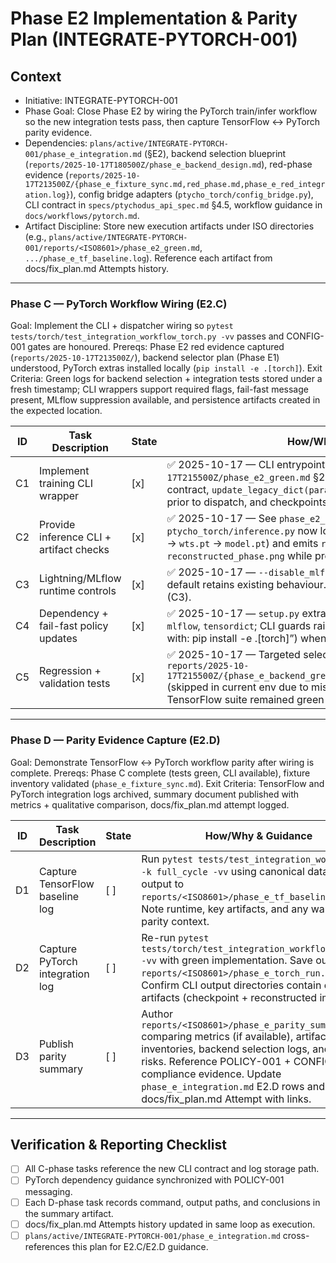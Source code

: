 # Phase E2 Implementation & Parity Plan (INTEGRATE-PYTORCH-001)

## Context
- Initiative: INTEGRATE-PYTORCH-001
- Phase Goal: Close Phase E2 by wiring the PyTorch train/infer workflow so the new integration tests pass, then capture TensorFlow ↔ PyTorch parity evidence.
- Dependencies: `plans/active/INTEGRATE-PYTORCH-001/phase_e_integration.md` (§E2), backend selection blueprint (`reports/2025-10-17T180500Z/phase_e_backend_design.md`), red-phase evidence (`reports/2025-10-17T213500Z/{phase_e_fixture_sync.md,red_phase.md,phase_e_red_integration.log}`), config bridge adapters (`ptycho_torch/config_bridge.py`), CLI contract in `specs/ptychodus_api_spec.md` §4.5, workflow guidance in `docs/workflows/pytorch.md`.
- Artifact Discipline: Store new execution artifacts under ISO directories (e.g., `plans/active/INTEGRATE-PYTORCH-001/reports/<ISO8601>/phase_e2_green.md`, `.../phase_e_tf_baseline.log`). Reference each artifact from docs/fix_plan.md Attempts history.

---

### Phase C — PyTorch Workflow Wiring (E2.C)
Goal: Implement the CLI + dispatcher wiring so `pytest tests/torch/test_integration_workflow_torch.py -vv` passes and CONFIG-001 gates are honoured.
Prereqs: Phase E2 red evidence captured (`reports/2025-10-17T213500Z/`), backend selector plan (Phase E1) understood, PyTorch extras installed locally (`pip install -e .[torch]`).
Exit Criteria: Green logs for backend selection + integration tests stored under a fresh timestamp; CLI wrappers support required flags, fail-fast message present, MLflow suppression available, and persistence artifacts created in the expected location.

| ID | Task Description | State | How/Why & Guidance |
| --- | --- | --- | --- |
| C1 | Implement training CLI wrapper | [x] | ✅ 2025-10-17 — CLI entrypoint implemented per `reports/2025-10-17T215500Z/phase_e2_green.md` §2. Argparse flags mirror TensorFlow contract, `update_legacy_dict(params.cfg, tf_training_config)` executes prior to dispatch, and checkpoints land under `<output_dir>/checkpoints/`. |
| C2 | Provide inference CLI + artifact checks | [x] | ✅ 2025-10-17 — See `phase_e2_green.md` §2 (C2). `ptycho_torch/inference.py` now loads Lightning checkpoints (`last.ckpt` → `wts.pt` → `model.pt`) and emits `reconstructed_amplitude.png` / `reconstructed_phase.png` while preserving legacy MLflow path. |
| C3 | Lightning/MLflow runtime controls | [x] | ✅ 2025-10-17 — `--disable_mlflow` flag disables autolog + run creation; default retains existing behaviour. Documented in `phase_e2_green.md` §2 (C3). |
| C4 | Dependency + fail-fast policy updates | [x] | ✅ 2025-10-17 — `setup.py` extras `[torch]` now include `lightning`, `mlflow`, `tensordict`; CLI guards raise actionable `RuntimeError` (“Install with: pip install -e .[torch]”) when Lightning imports fail. |
| C5 | Regression + validation tests | [x] | ✅ 2025-10-17 — Targeted selectors executed; logs stored at `reports/2025-10-17T215500Z/{phase_e_backend_green.log,phase_e_integration_green.log}` (skipped in current env due to missing PyTorch runtime, expected). TensorFlow suite remained green (137 passed) per `phase_e2_green.md`. |

---

### Phase D — Parity Evidence Capture (E2.D)
Goal: Demonstrate TensorFlow ↔ PyTorch workflow parity after wiring is complete.
Prereqs: Phase C complete (tests green, CLI available), fixture inventory validated (`phase_e_fixture_sync.md`).
Exit Criteria: TensorFlow and PyTorch integration logs archived, summary document published with metrics + qualitative comparison, docs/fix_plan.md attempt logged.

| ID | Task Description | State | How/Why & Guidance |
| --- | --- | --- | --- |
| D1 | Capture TensorFlow baseline log | [ ] | Run `pytest tests/test_integration_workflow.py -k full_cycle -vv` using canonical dataset. Save output to `reports/<ISO8601>/phase_e_tf_baseline.log`. Note runtime, key artifacts, and any warnings for parity context. |
| D2 | Capture PyTorch integration log | [ ] | Re-run `pytest tests/torch/test_integration_workflow_torch.py -vv` with green implementation. Save output to `reports/<ISO8601>/phase_e_torch_run.log`. Confirm CLI output directories contain expected artifacts (checkpoint + reconstructed images). |
| D3 | Publish parity summary | [ ] | Author `reports/<ISO8601>/phase_e_parity_summary.md` comparing metrics (if available), artifact inventories, backend selection logs, and residual risks. Reference POLICY-001 + CONFIG-001 compliance evidence. Update `phase_e_integration.md` E2.D rows and docs/fix_plan.md Attempt with links. |

---

## Verification & Reporting Checklist
- [ ] All C-phase tasks reference the new CLI contract and log storage path.
- [ ] PyTorch dependency guidance synchronized with POLICY-001 messaging.
- [ ] Each D-phase task records command, output paths, and conclusions in the summary artifact.
- [ ] docs/fix_plan.md Attempts history updated in same loop as execution.
- [ ] `plans/active/INTEGRATE-PYTORCH-001/phase_e_integration.md` cross-references this plan for E2.C/E2.D guidance.
